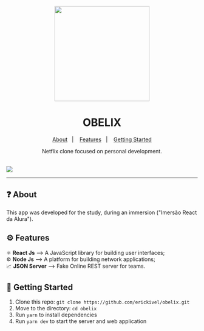 <p align="center">
  <img src="https://fontmeme.com/permalink/200810/62a460309ecee9c527066225df2e682e.png" width="250" />
</p>

<h1 align="center">
  OBELIX
</h1>

<p align="center">
  <a href="#question-about">About</a>&nbsp;&nbsp;&nbsp;|&nbsp;&nbsp;&nbsp;
  <a href="#gear-features">Features</a>&nbsp;&nbsp;&nbsp;|&nbsp;&nbsp;&nbsp;
  <a href="#rocket-getting-started">Getting Started</a>
</p>

<p align="center">Netflix clone focused on personal development.</p>

</br>
<img src= "./assets/obelix.gif"/>

---

## :question: About
This app was developed for the study, during an immersion ("Imersão React da Alura").

## :gear: Features
⚛️ **React Js** —> A JavaScript library for building user interfaces;<br/>
⚙️ **Node Js** —> A platform for building network applications;<br/>
📈 **JSON Server** —> Fake Online REST server for teams.<br/>

## :rocket: Getting Started
 
1. Clone this repo: `git clone https://github.com/erickivel/obelix.git`
2. Move to the directory: `cd obelix`
3. Run `yarn` to install dependencies
4. Run `yarn dev` to start the server and web application
